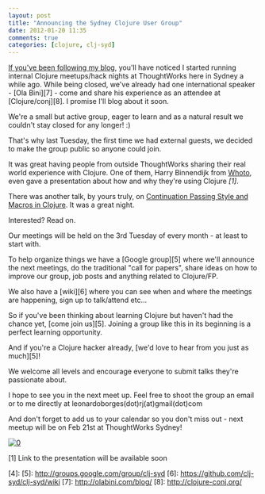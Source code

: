 ```yaml
---
layout: post
title: "Announcing the Sydney Clojure User Group"
date: 2012-01-20 11:35
comments: true
categories: [clojure, clj-syd]
---
```


[If you've been following my blog][1], you'll have noticed I started running internal Clojure meetups/hack nights at ThoughtWorks here in Sydney a while ago. While being closed, we've already had one international speaker - [Ola Bini][7] - come and share his experience as an attendee at [Clojure/conj][8]. I promise I'll blog about it soon.

We're a small but active group, eager to learn and as a natural result we couldn't stay closed for any longer! :)

That's why last Tuesday, the first time we had external guests, we decided to make the group public so anyone could join.

It was great having people from outside ThoughtWorks sharing their real world experience with Clojure. One of them, Harry Binnendijk from [Whoto][2], even gave a presentation about how and why they're using Clojure *\[1\]*.

There was another talk, by yours truly, on [Continuation Passing Style and Macros in Clojure][3]. It was a great night.

Interested? Read on.

Our meetings will be held on the 3rd Tuesday of every month - at least to start with. 

To help organize things we have a [Google group][5] where we'll announce the next meetings, do the traditional "call for papers", share ideas on how to improve our group, job posts and anything related to Clojure/FP.

We also have a [wiki][6] where you can see when and where the meetings are happening, sign up to talk/attend etc...

So if you've been thinking about learning Clojure but haven't had the chance yet, [come join us][5]. Joining a group like this in its beginning is a perfect learning opportunity. 

And if you're a Clojure hacker already, [we'd love to hear from you just as much][5]!

We welcome all levels and encourage everyone to submit talks they're passionate about.

I hope to see you in the next meet up. Feel free to shoot the group an email or to me directly at leonardoborges(dot)rj(at)gmail(dot)com

And don't forget to add us to your calendar so you don't miss out - next meetup will be on Feb 21st at ThoughtWorks Sydney!

<a href="http://www.google.com/calendar/render?cid=https%3A%2F%2Fwww.google.com%2Fcalendar%2Ffeeds%2Fa4v3blgfnlqdc0h6im9okr80tc%2540group.calendar.google.com%2Fpublic%2Fbasic" target="_blank"><img src="http://www.google.com/calendar/images/ext/gc_button1.gif" alt="0" border="0" style="border:none;"></a>


\[1\] Link to the presentation will be available soon

[1]: http://www.leonardoborges.com/writings/2011/10/12/report-clojure-meetup-1/
[2]: http://www.whoto.com/
[3]: http://www.slideshare.net/borgesleonardo/continuation-passing-style-and-macros-in-clojure-jan-2012
[4]: 
[5]: http://groups.google.com/group/clj-syd
[6]: https://github.com/clj-syd/clj-syd/wiki
[7]: http://olabini.com/blog/
[8]: http://clojure-conj.org/
